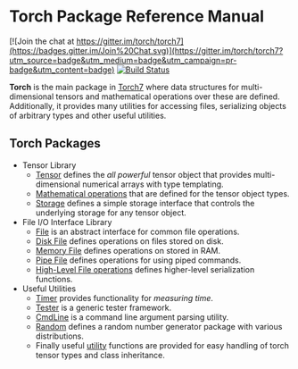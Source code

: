 <a name="torch.reference.dok"></a>
# Torch Package Reference Manual #

[![Join the chat at https://gitter.im/torch/torch7](https://badges.gitter.im/Join%20Chat.svg)](https://gitter.im/torch/torch7?utm_source=badge&utm_medium=badge&utm_campaign=pr-badge&utm_content=badge)
[![Build Status](https://travis-ci.org/torch/torch7.svg)](https://travis-ci.org/torch/torch7)

__Torch__ is the main package in [Torch7](http://torch.ch) where data
structures for multi-dimensional tensors and mathematical operations
over these are defined. Additionally, it provides many utilities for
accessing files, serializing objects of arbitrary types and other
useful utilities.

<a name="torch.reference.dok"></a>
## Torch Packages ##

  * Tensor Library
    * [Tensor](tensor.md) defines the _all powerful_ tensor object that provides multi-dimensional numerical arrays with type templating.
    * [Mathematical operations](maths.md) that are defined for the tensor object types.
    * [Storage](storage.md) defines a simple storage interface that controls the underlying storage for any tensor object.
  * File I/O Interface Library
    * [File](file.md) is an abstract interface for common file operations.
    * [Disk File](diskfile.md) defines operations on files stored on disk.
    * [Memory File](memoryfile.md) defines operations on stored in RAM.
    * [Pipe File](pipefile.md) defines operations for using piped commands.
    * [High-Level File operations](serialization.md) defines higher-level serialization functions.
  * Useful Utilities
    * [Timer](timer.md) provides functionality for _measuring time_.
    * [Tester](tester.md) is a generic tester framework.
    * [CmdLine](cmdline.md) is a command line argument parsing utility.
    * [Random](random.md) defines a random number generator package with various distributions.
    * Finally useful [utility](utility.md) functions are provided for easy handling of torch tensor types and class inheritance.

